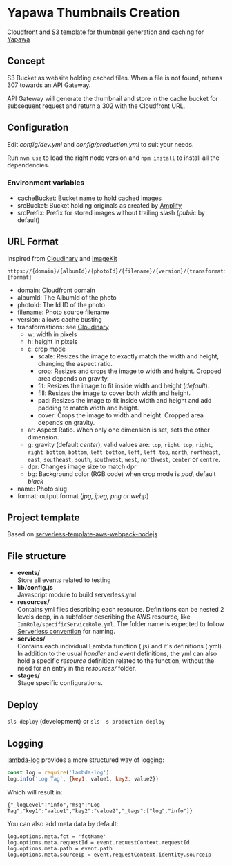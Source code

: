 # Yapawa Thumbnails Creation
[Cloudfront](https://aws.amazon.com/cloudfront/) and [S3](https://aws.amazon.com/s3/) template for thumbnail generation and caching for [Yapawa](https://github.com/yapawa)

## Concept
S3 Bucket as website holding cached files. When a file is not found, returns 307 towards an API Gateway.

API Gateway will generate the thumbnail and store in the cache bucket for subsequent request and return a 302 with the Cloudfront URL.

## Configuration
Edit *config/dev.yml* and *config/production.yml* to suit your needs.

Run `nvm use` to load the right node version and `npm install` to install all the dependencies.

### Environment variables
- cacheBucket: Bucket name to hold cached images
- srcBucket: Bucket holding originals as created by [Amplify](https://github.com/photos-manager)
- srcPrefix: Prefix for stored images without trailing slash (_public_ by default)

## URL Format
Inspired from [Cloudinary](https://cloudinary.com/documentation/image_transformations#transforming_media_assets_using_dynamic_urls) and [ImageKit](https://docs.imagekit.io/features/image-transformations)
```
https://{domain}/{albumId}/{photoId}/{filename}/{version}/{transformations}/{name}.{format}
```
- domain: Cloudfront domain
- albumId: The AlbumId of the photo
- photoId: The Id ID of the photo
- filename: Photo source filename
- version: allows cache busting
- transformations: see [Cloudinary](https://cloudinary.com/documentation/image_transformation_reference)
  - w: width in pixels
  - h: height in pixels
  - c: crop mode
    - scale: Resizes the image to exactly match the width and height, changing the aspect ratio.
    - crop: Resizes and crops the image to width and height. Cropped area depends on gravity.
    - fit: Resizes the image to fit inside width and height (_default_).
    - fill: Resizes the image to cover both width and height.
    - pad: Resizes the image to fit inside width and height and add padding to match width and height.
    - cover: Crops the image to width and height. Cropped area depends on gravity.
  - ar: Aspect Ratio. When only one dimension is set, sets the other dimension.
  - g: gravity (default _center_), valid values are: `top`, `right top`, `right`, `right bottom`, `bottom`, `left bottom`, `left`, `left top`, `north`, `northeast`, `east`, `southeast`, `south`, `southwest`, `west`, `northwest`, `center` or `centre`.
  - dpr: Changes image size to match dpr
  - bg: Background color (RGB code) when crop mode is _pad_, default _black_
- name: Photo slug
- format: output format (_jpg, jpeg, png or webp_)

## Project template
Based on [serverless-template-aws-webpack-nodejs](https://github.com/Spuul/serverless-template-aws-webpack-nodejs/tree/master/)

## File structure
- **events/**  
  Store all events related to testing
- **lib/config.js**  
  Javascript module to build serverless.yml
- **resources/**  
  Contains yml files describing each resource. Definitions can be nested 2 levels deep, in a subfolder describing the AWS resource, like `IamRole/specificServiceRole.yml`.
  The folder name is expected to follow [Serverless convention](https://serverless.com/framework/docs/providers/aws/guide/resources#aws-cloudformation-resource-reference) for naming.
- **services/**  
  Contains each individual Lambda function (.js) and it's definitions (.yml).
  In addition to the usual *handler* and *event* definitions, the yml can also hold a specific *resource* definition related to the function, without the need for an entry in the *resources/* folder.
- **stages/**  
  Stage specific configurations.

## Deploy
`sls deploy` (development) or `sls -s production deploy`

## Logging
[lambda-log](https://www.npmjs.com/package/lambda-log) provides a more structured way of logging:
```javascript
const log = require('lambda-log')
log.info('Log Tag', {key1: value1, key2: value2})
```
Which will result in:
```
{"_logLevel":"info","msg":"Log Tag","key1":"value1","key2":"value2","_tags":["log","info"]}
```
You can also add meta data by default:
```
log.options.meta.fct = 'fctName'
log.options.meta.requestId = event.requestContext.requestId
log.options.meta.path = event.path
log.options.meta.sourceIp = event.requestContext.identity.sourceIp
```
